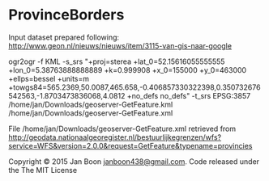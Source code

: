 # ProvinceBorders
Input dataset prepared following: http://www.geon.nl/nieuws/nieuws/item/3115-van-gis-naar-google

ogr2ogr -f KML -s_srs "+proj=sterea +lat_0=52.15616055555555 +lon_0=5.38763888888889 +k=0.999908 +x_0=155000 +y_0=463000 +ellps=bessel +units=m +towgs84=565.2369,50.0087,465.658,-0.406857330322398,0.350732676542563,-1.8703473836068,4.0812 +no_defs no_defs" -t_srs EPSG:3857 /home/jan/Downloads/geoserver-GetFeature.kml /home/jan/Downloads/geoserver-GetFeature.xml

File /home/jan/Downloads/geoserver-GetFeature.xml retrieved from
http://geodata.nationaalgeoregister.nl/bestuurlijkegrenzen/wfs?service=WFS&version=2.0.0&request=GetFeature&typename=provincies

Copyright © 2015 Jan Boon janboon438@gmail.com. Code released under the The MIT License 


